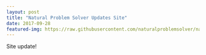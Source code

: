 ```yaml
---
layout: post
title: "Natural Problem Solver Updates Site"
date: 2017-09-28
featured-img: https://raw.githubusercontent.com/naturalproblemsolver/naturalproblemsolver.github.io/master/_images/ProfilePhoto.jpg
---
```


Site update!
